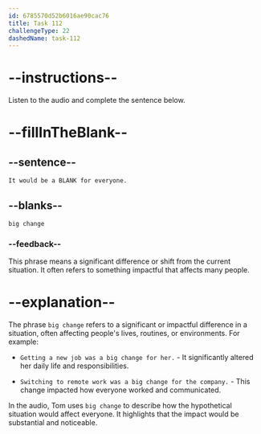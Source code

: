 ```yaml
---
id: 6785570d52b6016ae90cac76
title: Task 112
challengeType: 22
dashedName: task-112
---
```


<!-- (Audio) Tom: It would be a big change for everyone. -->

# --instructions--

Listen to the audio and complete the sentence below.

# --fillInTheBlank--

## --sentence--

`It would be a BLANK for everyone.`

## --blanks--

`big change`

### --feedback--

This phrase means a significant difference or shift from the current situation. It often refers to something impactful that affects many people.

# --explanation--

The phrase `big change` refers to a significant or impactful difference in a situation, often affecting people's lives, routines, or environments. For example:

- `Getting a new job was a big change for her.` - It significantly altered her daily life and responsibilities.

- `Switching to remote work was a big change for the company.` - This change impacted how everyone worked and communicated.

In the audio, Tom uses `big change` to describe how the hypothetical situation would affect everyone. It highlights that the impact would be substantial and noticeable.
